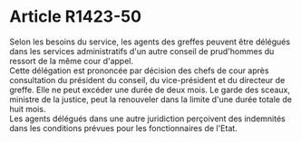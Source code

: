 # Article R1423-50

  
Selon les besoins du service, les agents des greffes peuvent être délégués dans les services administratifs d'un autre conseil de prud'hommes du ressort de la même cour d'appel.   
Cette délégation est prononcée par décision des chefs de cour après consultation du président du conseil, du vice-président et du directeur de greffe. Elle ne peut excéder une durée de deux mois. Le garde des sceaux, ministre de la justice, peut la renouveler dans la limite d'une durée totale de huit mois.   
Les agents délégués dans une autre juridiction perçoivent des indemnités dans les conditions prévues pour les fonctionnaires de l'Etat.